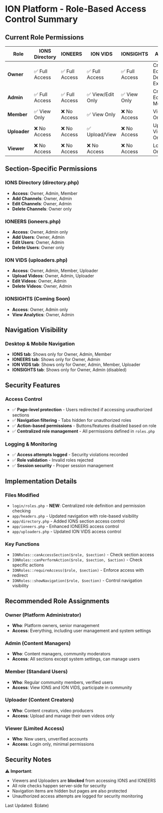 # ION Platform - Role-Based Access Control Summary

## Current Role Permissions

| Role | IONS Directory | IONEERS | ION VIDS | IONSIGHTS | Actions |
|------|----------------|---------|----------|-----------|---------|
| **Owner** | ✅ Full Access | ✅ Full Access | ✅ Full Access | ✅ Full Access | Create, Edit, Delete, Export |
| **Admin** | ✅ Full Access | ✅ Full Access | ✅ View/Edit Only | ✅ View Only | Create, Edit, Moderate |
| **Member** | ✅ View Only | ❌ No Access | ✅ View Only | ❌ No Access | View Only |
| **Uploader** | ❌ No Access | ❌ No Access | ✅ Upload/View | ❌ No Access | Upload Videos Only |
| **Viewer** | ❌ No Access | ❌ No Access | ❌ No Access | ❌ No Access | Login Only |

## Section-Specific Permissions

### IONS Directory (directory.php)
- **Access**: Owner, Admin, Member
- **Add Channels**: Owner, Admin  
- **Edit Channels**: Owner, Admin
- **Delete Channels**: Owner only

### IONEERS (ioneers.php) 
- **Access**: Owner, Admin only
- **Add Users**: Owner, Admin
- **Edit Users**: Owner, Admin  
- **Delete Users**: Owner only

### ION VIDS (uploaders.php)
- **Access**: Owner, Admin, Member, Uploader
- **Upload Videos**: Owner, Admin, Uploader
- **Edit Videos**: Owner, Admin
- **Delete Videos**: Owner, Admin

### IONSIGHTS (Coming Soon)
- **Access**: Owner, Admin only
- **View Analytics**: Owner, Admin

## Navigation Visibility

### Desktop & Mobile Navigation
- **IONS tab**: Shows only for Owner, Admin, Member
- **IONEERS tab**: Shows only for Owner, Admin  
- **ION VIDS tab**: Shows only for Owner, Admin, Member, Uploader
- **IONSIGHTS tab**: Shows only for Owner, Admin (disabled)

## Security Features

### Access Control
- ✅ **Page-level protection** - Users redirected if accessing unauthorized sections
- ✅ **Navigation filtering** - Tabs hidden for unauthorized roles  
- ✅ **Action-based permissions** - Buttons/features disabled based on role
- ✅ **Centralized role management** - All permissions defined in `roles.php`

### Logging & Monitoring
- ✅ **Access attempts logged** - Security violations recorded
- ✅ **Role validation** - Invalid roles rejected
- ✅ **Session security** - Proper session management

## Implementation Details

### Files Modified
- `login/roles.php` - **NEW**: Centralized role definition and permission checking
- `app/headers.php` - Updated navigation with role-based visibility  
- `app/directory.php` - Added IONS section access control
- `app/ioneers.php` - Enhanced IONEERS access control
- `app/uploaders.php` - Updated ION VIDS access control

### Key Functions
- `IONRoles::canAccessSection($role, $section)` - Check section access
- `IONRoles::canPerformAction($role, $section, $action)` - Check specific actions
- `IONRoles::requireAccess($role, $section)` - Enforce access with redirect
- `IONRoles::showNavigation($role, $section)` - Control navigation visibility

## Recommended Role Assignments

### Owner (Platform Administrator)
- **Who**: Platform owners, senior management
- **Access**: Everything, including user management and system settings

### Admin (Content Managers)  
- **Who**: Content managers, community moderators
- **Access**: All sections except system settings, can manage users

### Member (Standard Users)
- **Who**: Regular community members, verified users
- **Access**: View IONS and ION VIDS, participate in community

### Uploader (Content Creators)
- **Who**: Content creators, video producers
- **Access**: Upload and manage their own videos only

### Viewer (Limited Access)
- **Who**: New users, unverified accounts
- **Access**: Login only, minimal permissions

## Security Notes

⚠️ **Important**: 
- Viewers and Uploaders are **blocked** from accessing IONS and IONEERS
- All role checks happen server-side for security
- Navigation items are hidden but pages are also protected
- Unauthorized access attempts are logged for security monitoring

Last Updated: $(date)